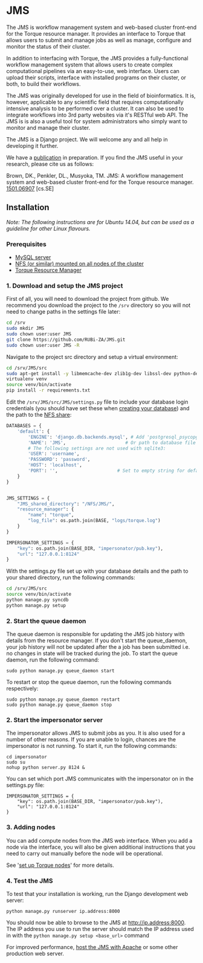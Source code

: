 JMS
===
The JMS is  workflow management system and web-based cluster front-end for the Torque resource manager. It provides an interface to Torque that allows users to submit and manage jobs as well as manage, configure and monitor the status of their cluster.

In addition to interfacing with Torque, the JMS provides a fully-functional workflow management system that allows users to create complex computational pipelines via an easy-to-use, web interface. Users can upload their scripts, interface with installed programs on their cluster, or both, to build their workflows.

The JMS was originally developed for use in the field of bioinformatics. It is, however, applicable to any scientific field that requires computationally intensive analysis to be performed over a cluster. It can also be used to integrate workflows into 3rd party websites via it's RESTful web API. The JMS is is also a useful tool for system administrators who simply want to monitor and manage their cluster.

The JMS is a Django project. We will welcome any and all help in developing it further.

We have a [publication](http://arxiv.org/abs/1501.06907) in preparation. If you find the JMS useful in your research, please cite us as follows:

Brown, DK., Penkler, DL., Musyoka, TM. JMS: A workflow management system and web-based cluster front-end for the Torque resource manager. [1501.06907](http://arxiv.org/abs/1501.06907) [cs.SE]

Installation
---
*Note: The following instructions are for Ubuntu 14.04, but can be used as a guideline for other Linux flavours.*

### Prerequisites
- [MySQL server](https://github.com/RUBi-ZA/JMS/wiki/Set-up-a-database-for-the-JMS)
- [NFS (or similar) mounted on all nodes of the cluster](https://github.com/RUBi-ZA/JMS/wiki/Set-up-NFS)
- [Torque Resource Manager](https://github.com/RUBi-ZA/JMS/wiki/Set-up-Torque)

### 1. Download and setup the JMS project

First of all, you will need to download the project from github. We recommend you download the project to the `/srv` directory so you will not need to change paths in the settings file later:
``` bash
cd /srv
sudo mkdir JMS
sudo chown user:user JMS
git clone https://github.com/RUBi-ZA/JMS.git
sudo chown user:user JMS -R
```

Navigate to the project src directory and setup a virtual environment:
``` bash
cd /srv/JMS/src
sudo apt-get install -y libmemcache-dev zlib1g-dev libssl-dev python-dev build-essential
virtualenv venv
source venv/bin/activate
pip install -r requirements.txt
```

Edit the `/srv/JMS/src/JMS/settings.py` file to include your database login credentials (you should have set these when [creating your database](https://github.com/RUBi-ZA/JMS/wiki/Set-up-a-database-for-the-JMS)) and the path to the [NFS share](https://github.com/RUBi-ZA/JMS/wiki/Set-up-NFS):

``` python
DATABASES = {
    'default': {
        'ENGINE': 'django.db.backends.mysql', # Add 'postgresql_psycopg2', 'mysql', 'sqlite3' or 'oracle'.
        'NAME': 'JMS',                      # Or path to database file if using sqlite3.
        # The following settings are not used with sqlite3:
        'USER': 'username',
        'PASSWORD': 'password',
        'HOST': 'localhost', 
        'PORT': '',                      # Set to empty string for default.
    }
}


JMS_SETTINGS = {
    "JMS_shared_directory": "/NFS/JMS/",
    "resource_manager": {
        "name": "torque",
        "log_file": os.path.join(BASE, "logs/torque.log")
    }
}

IMPERSONATOR_SETTINGS = {
    "key": os.path.join(BASE_DIR, "impersonator/pub.key"),
    "url": "127.0.0.1:8124"
}

```

With the settings.py file set up with your database details and the path to your shared directory, run the following commands:
``` bash
cd /srv/JMS/src
source venv/bin/activate
python manage.py syncdb
python manage.py setup
```

### 2. Start the queue daemon

The queue daemon is responsible for updating the JMS job history with details from the resource manager. If you don't start the queue_daemon, your job history will not be updated after the a job has been submitted i.e. no changes in state will be tracked during the job. To start the queue daemon, run the following command:
```
sudo python manage.py queue_daemon start
```

To restart or stop the queue daemon, run the following commands respectively:
```
sudo python manage.py queue_daemon restart
sudo python manage.py queue_daemon stop
```

### 2. Start the impersonator server

The impersonator allows JMS to submit jobs as you. It is also used for a number of other reasons. If you are unable to login, chances are the impersonator is not running. To start it, run the following commands:
```
cd impersonator
sudo su
nohup python server.py 8124 &
```

You can set which port JMS communicates with the impersonator on in the settings.py file:

```
IMPERSONATOR_SETTINGS = {
    "key": os.path.join(BASE_DIR, "impersonator/pub.key"),
    "url": "127.0.0.1:8124"
}
```


### 3. Adding nodes

You can add compute nodes from the JMS web interface. When you add a node via the interface, you will also be given additional instructions that you need to carry out manually before the node will be operational.

See '[set up Torque nodes](https://github.com/RUBi-ZA/JMS/wiki/Set-up-Torque#2-set-up-the-compute-nodes)' for more details.

### 4. Test the JMS

To test that your installation is working, run the Django development web server:
```
python manage.py runserver ip.address:8000
```
You should now be able to browse to the JMS at http://ip.address:8000. The IP address you use to run the server should match the IP address used in with the `python manage.py setup <base_url>` command

For improved performance, [host the JMS with Apache](https://github.com/RUBi-ZA/JMS/wiki/Hosting-with-Apache) or some other production web server.
